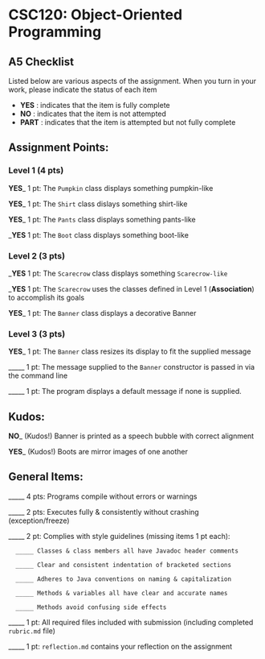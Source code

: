 # CSC120: Object-Oriented Programming
## A5 Checklist

Listed below are various aspects of the assignment.  When you turn in your work, please indicate the status of each item

- **YES** : indicates that the item is fully complete
- **NO** : indicates that the item is not attempted
- **PART** : indicates that the item is attempted but not fully complete


## Assignment Points:

### Level 1 (4 pts)

__YES___ 1 pt: The `Pumpkin` class displays something pumpkin-like

__YES___ 1 pt: The `Shirt` class dislays something shirt-like

__YES___ 1 pt: The `Pants` class displays something pants-like

___YES__ 1 pt: The `Boot` class displays something boot-like

### Level 2 (3 pts)

___YES__ 1 pt: The `Scarecrow` class displays something `Scarecrow-like`

___YES__ 1 pt: The `Scarecrow` uses the classes defined in Level 1 (**Association**) to accomplish its goals

__YES___ 1 pt: The `Banner` class displays a decorative Banner

### Level 3 (3 pts)

__YES___ 1 pt: The `Banner` class resizes its display to fit the supplied message

_____ 1 pt: The message supplied to the `Banner` constructor is passed in via the command line

_____ 1 pt: The program displays a default message if none is supplied.

## Kudos:

__NO___ (Kudos!) Banner is printed as a speech bubble with correct alignment

__YES___ (Kudos!) Boots are mirror images of one another



## General Items:

_____ 4 pts: Programs compile without errors or warnings

_____ 2 pts: Executes fully & consistently without crashing (exception/freeze)

_____ 2 pt: Complies with style guidelines (missing items 1 pt each):

      _____ Classes & class members all have Javadoc header comments

      _____ Clear and consistent indentation of bracketed sections

      _____ Adheres to Java conventions on naming & capitalization

      _____ Methods & variables all have clear and accurate names

      _____ Methods avoid confusing side effects

_____ 1 pt: All required files included with submission (including completed `rubric.md` file)

_____ 1 pt: `reflection.md` contains your reflection on the assignment
